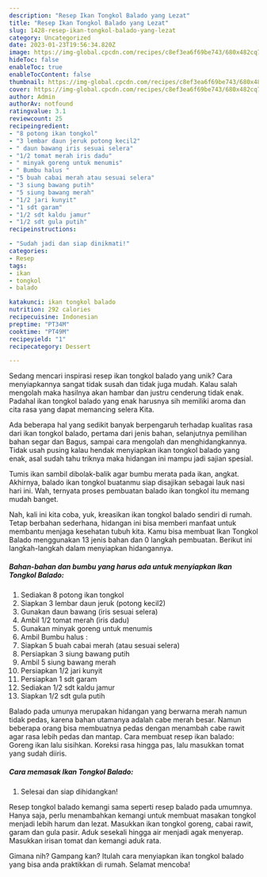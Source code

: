 ```yaml
---
description: "Resep Ikan Tongkol Balado yang Lezat"
title: "Resep Ikan Tongkol Balado yang Lezat"
slug: 1428-resep-ikan-tongkol-balado-yang-lezat
category: Uncategorized
date: 2023-01-23T19:56:34.820Z
image: https://img-global.cpcdn.com/recipes/c8ef3ea6f69be743/680x482cq70/ikan-tongkol-balado-foto-resep-utama.jpg
hideToc: false
enableToc: true
enableTocContent: false
thumbnail: https://img-global.cpcdn.com/recipes/c8ef3ea6f69be743/680x482cq70/ikan-tongkol-balado-foto-resep-utama.jpg
cover: https://img-global.cpcdn.com/recipes/c8ef3ea6f69be743/680x482cq70/ikan-tongkol-balado-foto-resep-utama.jpg
author: Admin
authorAv: notfound
ratingvalue: 3.1
reviewcount: 25
recipeingredient:
- "8 potong ikan tongkol"
- "3 lembar daun jeruk potong kecil2"
- " daun bawang iris sesuai selera"
- "1/2 tomat merah iris dadu"
- " minyak goreng untuk menumis"
- " Bumbu halus "
- "5 buah cabai merah atau sesuai selera"
- "3 siung bawang putih"
- "5 siung bawang merah"
- "1/2 jari kunyit"
- "1 sdt garam"
- "1/2 sdt kaldu jamur"
- "1/2 sdt gula putih"
recipeinstructions:

- "Sudah jadi dan siap dinikmati!"
categories:
- Resep
tags:
- ikan
- tongkol
- balado

katakunci: ikan tongkol balado 
nutrition: 292 calories
recipecuisine: Indonesian
preptime: "PT34M"
cooktime: "PT49M"
recipeyield: "1"
recipecategory: Dessert

---
```





Sedang mencari inspirasi resep ikan tongkol balado yang unik? Cara menyiapkannya sangat tidak susah dan tidak juga mudah. Kalau salah mengolah maka hasilnya akan hambar dan justru cenderung tidak enak. Padahal ikan tongkol balado yang enak harusnya sih memiliki aroma dan cita rasa yang dapat memancing selera Kita.





Ada beberapa hal yang sedikit banyak berpengaruh terhadap kualitas rasa dari ikan tongkol balado, pertama dari jenis bahan, selanjutnya pemilihan bahan segar dan Bagus, sampai cara mengolah dan menghidangkannya. Tidak usah pusing kalau hendak menyiapkan ikan tongkol balado yang enak,      asal sudah tahu triknya maka hidangan ini mampu jadi sajian spesial.














Tumis ikan sambil dibolak-balik agar bumbu merata pada ikan, angkat. Akhirnya, balado ikan tongkol buatanmu siap disajikan sebagai lauk nasi hari ini. Wah, ternyata proses pembuatan balado ikan tongkol itu memang mudah banget.






Nah, kali ini kita coba, yuk, kreasikan ikan tongkol balado sendiri di rumah. Tetap berbahan sederhana, hidangan ini bisa memberi manfaat untuk membantu menjaga kesehatan tubuh kita. Kamu bisa membuat Ikan Tongkol Balado menggunakan 13 jenis bahan dan 0 langkah pembuatan. Berikut ini langkah-langkah dalam menyiapkan hidangannya.

<!--inarticleads1-->

##### Bahan-bahan dan bumbu yang harus ada untuk menyiapkan Ikan Tongkol Balado:

1. Sediakan 8 potong ikan tongkol
1. Siapkan 3 lembar daun jeruk (potong kecil2)
1. Gunakan  daun bawang (iris sesuai selera)
1. Ambil 1/2 tomat merah (iris dadu)
1. Gunakan  minyak goreng untuk menumis
1. Ambil  Bumbu halus :
1. Siapkan 5 buah cabai merah (atau sesuai selera)
1. Persiapkan 3 siung bawang putih
1. Ambil 5 siung bawang merah
1. Persiapkan 1/2 jari kunyit
1. Persiapkan 1 sdt garam
1. Sediakan 1/2 sdt kaldu jamur
1. Siapkan 1/2 sdt gula putih


Balado pada umunya merupakan hidangan yang berwarna merah namun tidak pedas, karena bahan utamanya adalah cabe merah besar. Namun beberapa orang bisa membuatnya pedas dengan menambah cabe rawit agar rasa lebih pedas dan mantap. Cara membuat resep ikan balado: Goreng ikan lalu sisihkan. Koreksi rasa hingga pas, lalu masukkan tomat yang sudah diiris. 

<!--inarticleads2-->

##### Cara memasak Ikan Tongkol Balado:


1. Selesai dan siap dihidangkan!

Resep tongkol balado kemangi sama seperti resep balado pada umumnya. Hanya saja, perlu menambahkan kemangi untuk membuat masakan tongkol menjadi lebih harum dan lezat. Masukkan ikan tongkol goreng, cabai rawit, garam dan gula pasir. Aduk sesekali hingga air menjadi agak menyerap. Masukkan irisan tomat dan kemangi aduk rata. 

Gimana nih? Gampang kan? Itulah cara menyiapkan ikan tongkol balado yang bisa anda praktikkan di rumah. Selamat mencoba!
